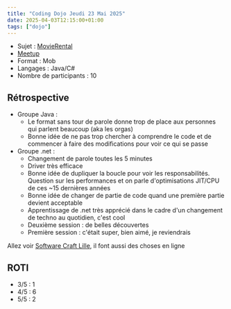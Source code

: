 ```yaml
---
title: "Coding Dojo Jeudi 23 Mai 2025"
date: 2025-04-03T12:15:00+01:00
tags: ["dojo"]
---
```


- Sujet : [MovieRental](https://codingdojo.org/kata/movie-rental/)
- [Meetup](https://www.meetup.com/fr-FR/software-craftsmanship-lyon/events/307779819/?eventOrigin=group_upcoming_events)
- Format : Mob
- Langages : Java/C#
- Nombre de participants : 10

## Rétrospective

- Groupe Java : 
  - Le format sans tour de parole donne trop de place aux personnes qui parlent beaucoup (aka les orgas)
  - Bonne idée de ne pas trop chercher à comprendre le code et de commencer à faire des modifications pour voir ce qui se passe
- Groupe .net : 
  - Changement de parole toutes les 5 minutes
  - Driver très efficace
  - Bonne idée de dupliquer la boucle pour voir les responsabilités. Question sur les performances et on parle d'optimisations JIT/CPU de ces ~15 dernières années
  - Bonne idée de changer de partie de code quand une première partie devient acceptable
  - Apprentissage de .net très apprécié dans le cadre d'un changement de techno au quotidien, c'est cool
  - Deuxième session : de belles découvertes
  - Première session : c'était super, bien aimé, je reviendrais

Allez voir [Software Craft Lille](https://www.meetup.com/fr-FR/software-craftsmanship-lille/), il font aussi des choses en ligne

## ROTI

- 3/5 : 1
- 4/5 : 6
- 5/5 : 2
